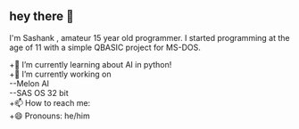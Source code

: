hey there 👋
--
I'm Sashank , amateur 15 year old programmer. I started programming at the age of 11 with a simple QBASIC project for MS-DOS.

+🌱 I’m currently learning about AI in python!<br>
+🔭 I’m currently working on<br>
--Melon AI<br>
--SAS OS 32 bit<br>
+📫 How to reach me:<br>
+😄 Pronouns: he/him<br>

